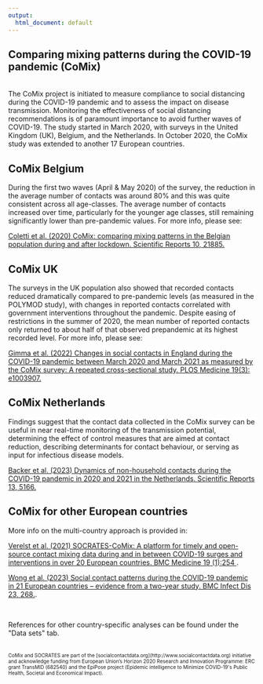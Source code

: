 ```yaml
---
output:
  html_document: default
---
```

## Comparing mixing patterns during the COVID-19 pandemic (CoMix)

<br> 
The CoMix project is initiated to measure compliance to social distancing during the COVID-19 pandemic and to assess the impact on disease transmission. Monitoring the effectiveness of social distancing recommendations is of paramount importance to avoid further waves of COVID-19. The study started in March 2020, with surveys in the United Kingdom (UK), Belgium, and the Netherlands. In October 2020, the CoMix study was extended to another 17 European countries.


## CoMix Belgium
During the first two waves (April & May 2020) of the survey, the reduction in the average number of contacts was around 80% and this was quite consistent across all age-classes. The average number of contacts increased over time, particularly for the younger age classes, still remaining significantly lower than pre-pandemic values. For more info, please see:

[Coletti  et al. (2020) CoMix: comparing mixing patterns in the Belgian population during and after lockdown. Scientific Reports 10, 21885.](https://doi.org/10.1038/s41598-020-78540-7)

## CoMix UK
The surveys in the UK population also showed that recorded contacts reduced dramatically compared to pre-pandemic levels (as measured in the POLYMOD study), with changes in reported contacts correlated with government interventions throughout the pandemic. Despite easing of restrictions in the summer of 2020, the mean number of reported contacts only returned to about half of that observed prepandemic at its highest recorded level. For more info, please see:

[Gimma et al. (2022) Changes in social contacts in England during the COVID-19 pandemic between March 2020 and March 2021 as measured by the CoMix survey: A repeated cross-sectional study. PLOS Medicine 19(3): e1003907.](https://doi.org/10.1371/journal.pmed.1003907)

## CoMix Netherlands
Findings suggest that the contact data collected in the CoMix survey can be useful in near real-time monitoring of the transmission potential, determining the effect of control measures that are aimed at contact reduction, describing determinants for contact behaviour, or serving as input for infectious disease models.

[Backer et al. (2023) Dynamics of non-household contacts during the COVID-19 pandemic in 2020 and 2021 in the Netherlands. Scientific Reports 13, 5166.](https://doi.org/10.1038/s41598-023-32031-7)


## CoMix for other European countries
More info on the multi-country approach is provided in:

[Verelst et al. (2021) SOCRATES-CoMix: A platform for timely and open-source contact mixing data during and in between COVID-19 surges and interventions in over 20 European countries. BMC Medicine 19 (1):254 ](https://bmcmedicine.biomedcentral.com/articles/10.1186/s12916-021-02133-y).

[Wong et al. (2023) Social contact patterns during the COVID-19 pandemic in 21 European countries – evidence from a two-year study. BMC Infect Dis 23, 268.](https://doi.org/10.1186/s12879-023-08214-y).

<br> 

References for other country-specific analyses can be found under the "Data sets" tab.

<br> 
<font size="1"> 
CoMix and SOCRATES are part of the [socialcontactdata.org](http://www.socialcontactdata.org) initiative and acknowledge funding from European Union’s Horizon 2020 Research and Innovation Programme: ERC grant TransMID (682540) and the EpiPose project (Epidemic intelligence to Minimize COVID-19's Public Health, Societal and Economical Impact).
</font> 
